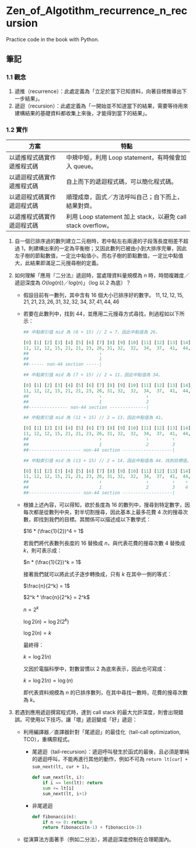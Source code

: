 # Zen_of_Algotithm_recurrence_n_recursion

Practice code in the book with Python.

## 筆記

### 1.1 觀念

1. 遞推（recurrence）：此處定義為「立足於當下已知資料，向著目標推導出下一步結果」。
2. 遞迴（recursion）：此處定義為「一開始並不知道當下的結果，需要等待用來建構結果的基礎資料都收集上來後，才能得到當下的結果」。

### 1.2 實作

| 方案 | 特點 |
| ---- | ---- |
| 以遞推程式碼實作遞推程式碼 | 中規中矩，利用 Loop statement，有時候會加入 queue。|
| 以遞迴程式碼實作遞推程式碼 | 自上而下的遞迴程式碼，可以簡化程式碼。|
| 以遞迴程式碼實作遞迴程式碼 | 順理成章，函式／方法呼叫自己；自下而上，結果對齊。|
| 以遞推程式碼實作遞迴程式碼 | 利用 Loop statement 加上 stack，以避免 call stack overflow。|

1. 自一個已排序過的數列建立二元樹時，若中點左右兩邊的子段落長度相差不超過 $1$，則建構出來的一定為平衡樹；又因此數列已被由小到大排序完畢，因此左子樹的節點數值，一定比中點值小，而右子樹的節點數值，一定比中點值大，此結果即滿足二元搜尋樹的定義。

2. 如何理解「應用『二分法』遞迴時，當處理資料量規模為 $n$ 時，時間複雜度／遞迴深度為 $O(log(n))$／$log(n)$」（log 以 $2$ 為底）？

    * 假設目前有一數列，其中含有 16 個大小已排序好的數字。
        $11, 12, 12, 15, 21, 21, 23, 26, 31, 32, 32, 34, 37, 41, 44, 46$
    * 若要在此數列中，找到 $44$，並應用二元搜尋方式尋找，則過程如以下所示：

        ```Python
        ## 中點索引值 mid 為 (0 + 15) // 2 = 7，因此中點值為 26。

        [0] [1] [2] [3] [4] [5] [6] [7] [8] [9] [10] [11] [12] [13] [14] [15]
        11, 12, 12, 15, 21, 21, 23, 26, 31, 32,  32,  34,  37,  41,  44,  46
        ##                           ↑
        ##                           1
        ##------ non-44 section -----|
        ```

        ```python
        ## 中點索引值 mid 為 (7 + 15) // 2 = 11，因此中點值為 34。

        [0] [1] [2] [3] [4] [5] [6] [7] [8] [9] [10] [11] [12] [13] [14] [15]
        11, 12, 12, 15, 21, 21, 23, 26, 31, 32,  32,  34,  37,  41,  44,  46
        ##                           ↑                 ↑
        ##                           1                 2
        ##--------------- non-44 section --------------|
        ```

        ```python
        ## 中點索引值 mid 為 (11 + 15) // 2 = 13，因此中點值為 41。

        [0] [1] [2] [3] [4] [5] [6] [7] [8] [9] [10] [11] [12] [13] [14] [15]
        11, 12, 12, 15, 21, 21, 23, 26, 31, 32,  32,  34,  37,  41,  44,  46
        ##                           ↑                 ↑         ↑
        ##                           1                 2         3
        ##-------------------- non-44 section -------------------|
        ```

        ```python
        ## 中點索引值 mid 為 (13 + 15) // 2 = 14，因此中點值為 44，找到目標值。

        [0] [1] [2] [3] [4] [5] [6] [7] [8] [9] [10] [11] [12] [13] [14] [15]
        11, 12, 12, 15, 21, 21, 23, 26, 31, 32,  32,  34,  37,  41,  44,  46
        ##                           ↑                 ↑         ↑    ↑   
        ##                           1                 2         3    4
        ##-------------------- non-44 section -------------------|
        ```

    * 根據上述內容，可以得知，欲於長度為 16 的數列中，搜尋到特定數字，因每次都是從數列中央，對半切割搜尋，因此基本上最多花費 4 次的搜尋次數，即找到我們的目標。其關係可以描述成以下數學式：

        $16 * (\frac{1}{2})^4 = 1$

        若我們將代表數列長度的 $16$ 替換成 $n$，與代表花費的搜尋次數 $4$ 替換成 $k$，則可表示成：

        $n * (\frac{1}{2})^k = 1$

        接著我們就可以將此式子逐步轉換成，只有 $k$ 在其中一側的等式：

        $\frac{n}{2^k} = 1$

        $2^k * \frac{n}{2^k} = 2^k$

        $n = 2^k$

        $\log{2}(n) = \log{2}(2^k)$

        $\log{2}(n) = k$

        最終得：

        $k = \log{2}(n)$

        又因於電腦科學中，對數習慣以 2 為底來表示，因此也可寫成：

        $k = \log{2}(n) = \log(n)$

        即代表資料規模為 $n$ 的已排序數列，在其中尋找一數時，花費的搜尋次數為 $k$。

3. 若遇到應用遞迴撰寫程式時，達到 call stack 的最大允許深度，則會出現錯誤。可使用以下技巧，讓「壞」遞迴變成「好」遞迴：
    * 利用編譯器／直譯器針對「尾遞迴」的最佳化（tail-call optimization, TCO），重構原程式。
        * 尾遞迴（tail-recursion）：遞迴呼叫發生於函式的最後，且必須是單純的遞迴呼叫，不能再進行其他的動作，例如不可為 `return lt[cur] + sum_next(lt, cur + 1)`。

            ```python
            def sum_next(lt, i):
                if i == len(lt): return
                sum += lt[i]
                sum_next(lt, i+1)
            ```

        * 非尾遞迴

            ```python
            def fibonacci(n):
                if n <= 0: return 0
                return fibonacci(n-1) + fibonacci(n-2)
            ```

    * 從演算法方面著手（例如二分法），將遞迴深度控制在合理範圍內。
